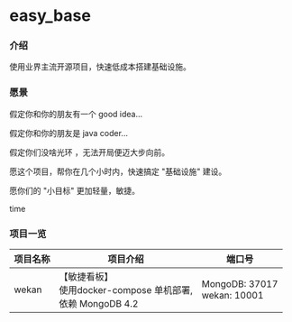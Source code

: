 # easy_base

### 介绍

使用业界主流开源项目，快速低成本搭建基础设施。

### 愿景

假定你和你的朋友有一个 good idea...

假定你和你的朋友是 java coder...

假定你们没啥光环 ，无法开局便迈大步向前。

愿这个项目，帮你在几个小时内，快速搞定 "基础设施" 建设。

愿你们的 "小目标" 更加轻量，敏捷。

time


### 项目一览

| 项目名称 | 项目介绍                                                     | 端口号                    |
| -------- | ------------------------------------------------------------ | ----------------------------- |
| wekan    | 【敏捷看板】<br>使用docker-compose 单机部署, <br>依赖 MongoDB 4.2 | MongoDB: 37017<br>wekan: 10001 |

